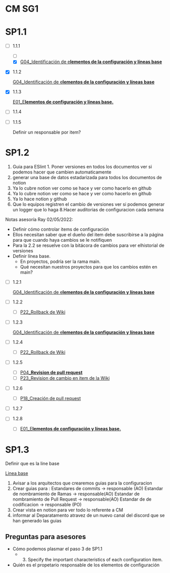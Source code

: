 # CM SG1

# SP1.1

- [ ]  1.1.1
    - [ ]  [](../../../../Matriz%20de%20Configuracion%208ef56009a3d545a1a998b4d596eaddb2.csv)
    - [x]  [G04_Identificación de e**lementos de la configuración y líneas base**](../../../../Wiki%204abacc0cd1bc4933b885625597ed9fd1/Guias%20484d71efd4064698ab23f6a2abbf748e/G04_Identificacio%CC%81n%20de%20elementos%20de%20la%20configuraci%2081ed479aea0d45db89846463687d2a6f.md)
- [x]  1.1.2
    
    [G04_Identificación de e**lementos de la configuración y líneas base**](../../../../Wiki%204abacc0cd1bc4933b885625597ed9fd1/Guias%20484d71efd4064698ab23f6a2abbf748e/G04_Identificacio%CC%81n%20de%20elementos%20de%20la%20configuraci%2081ed479aea0d45db89846463687d2a6f.md)
    
- [x]  1.1.3
    
    [E01_E**lementos de configuración y líneas base.**](../../../../Wiki%204abacc0cd1bc4933b885625597ed9fd1/Estandares%206577b6d75d3a4f788a00749c1fa0feee/E01_Elementos%20de%20configuracio%CC%81n%20y%20li%CC%81neas%20base%2014bf0cdb2ba24eb2b0002ae5b08bc493.md) 
    
- [ ]  1.1.4
    
    [](../../../../Matriz%20de%20Configuracion%208ef56009a3d545a1a998b4d596eaddb2.csv) 
    
- [ ]  1.1.5
    
    Definir un responsable por item?
    

# SP1.2

1. Guia para ESlint                                                                                                                                 1. Poner versiones en todos los documentos ver si podemos hacer que cambien automaticamente
2. generar una base de datos estadarizada para todos los documentos de notion
3. Ya lo cubre notion ver como se hace y ver como hacerlo en github
4. Ya lo cubre notion ver como se hace y ver como hacerlo en github
5. Ya lo hace notion y github
6. Que lo equipos registren el cambio de versiones ver si podemos generar un logger que lo 	haga
8.Hacer auditorias de configuracion cada semana

Notas asesoría Ray 02/05/2022: 

- Definir cómo controlar items de configuración
- Ellos necesitan saber que el dueño del item debe suscribirse a la página para que cuando haya cambios se le notifiquen
- Para la 2.2 se resuelve con la bitácora de cambios para ver elhistorial de versiones
- Definir línea base.
    - En proyectos, podría ser la rama main.
    - Qué necesitan nuestros proyectos para que los cambios estén en main?
- [ ]  1.2.1
    
    [G04_Identificación de e**lementos de la configuración y líneas base**](../../../../Wiki%204abacc0cd1bc4933b885625597ed9fd1/Guias%20484d71efd4064698ab23f6a2abbf748e/G04_Identificacio%CC%81n%20de%20elementos%20de%20la%20configuraci%2081ed479aea0d45db89846463687d2a6f.md) 
    
- [ ]  1.2.2
    - [ ]  [P22_Rollback de Wiki](../../../../Wiki%204abacc0cd1bc4933b885625597ed9fd1/Procesos%20bc1b4b9263a749d49f2c809adfd71359/P22_Rollback%20de%20Wiki%20bf25946982ff489caa0a189e216fe0f1.md)
- [ ]  1.2.3
    
    [G04_Identificación de e**lementos de la configuración y líneas base**](../../../../Wiki%204abacc0cd1bc4933b885625597ed9fd1/Guias%20484d71efd4064698ab23f6a2abbf748e/G04_Identificacio%CC%81n%20de%20elementos%20de%20la%20configuraci%2081ed479aea0d45db89846463687d2a6f.md) 
    
- [ ]  1.2.4
    - [ ]  [P22_Rollback de Wiki](../../../../Wiki%204abacc0cd1bc4933b885625597ed9fd1/Procesos%20bc1b4b9263a749d49f2c809adfd71359/P22_Rollback%20de%20Wiki%20bf25946982ff489caa0a189e216fe0f1.md)
- [ ]  1.2.5
    - [ ]  [P04_**Revision de pull request**](../../../../Wiki%204abacc0cd1bc4933b885625597ed9fd1/Procesos%20bc1b4b9263a749d49f2c809adfd71359/P04_Revision%20de%20pull%20request%209d3b4ef1e74a4028b85cb2cf1c30b926.md)
    - [ ]  [P23_Revision de cambio en item de la Wiki](../../../../Wiki%204abacc0cd1bc4933b885625597ed9fd1/Procesos%20bc1b4b9263a749d49f2c809adfd71359/P23_Revision%20de%20cambio%20en%20item%20de%20la%20Wiki%20c8d92fb8afa7421b81f8cdd652b6f100.md)
- [ ]  1.2.6
    - [ ]  [P18_Creación de pull request](../../../../Wiki%204abacc0cd1bc4933b885625597ed9fd1/Procesos%20bc1b4b9263a749d49f2c809adfd71359/P18_Creacio%CC%81n%20de%20pull%20request%20b11c58cb1ce14b42950a56f0b4e618cf.md)
- [ ]  1.2.7
- [ ]  1.2.8
    - [ ]  [E01_E**lementos de configuración y líneas base.**](../../../../Wiki%204abacc0cd1bc4933b885625597ed9fd1/Estandares%206577b6d75d3a4f788a00749c1fa0feee/E01_Elementos%20de%20configuracio%CC%81n%20y%20li%CC%81neas%20base%2014bf0cdb2ba24eb2b0002ae5b08bc493.md)

# SP1.3

Definir que es la line base

[Linea base](CM%20SG1%207440f3f88dc746e9b38ca1c7207bc523/Linea%20base%203614100f9af742af88c9e09bed9a1c71.md)

1. Avisar a los arquitectos que crearemos guias para la configuracion
2. Crear guias para :
Estandares de commits  -> responsable (AO)
Estandar de nombramiento de Ramas -> responsable(AO)
Estandar de nombramiento de Pull Request -> responsable(AO)
Estandar de de codificacion -> responsable (PO)
3. Crear vista en notion para ver todo lo referente a CM
4. informar al Deparatamento atravez de un nuevo canal del discord que se han generado    	las guias

## Preguntas para asesores

- Cómo podemos plasmar el paso 3 de SP1.1
    - 3. Specify the important characteristics of each configuration item.
- Quién es el propetario responsable de los elementos de configuración